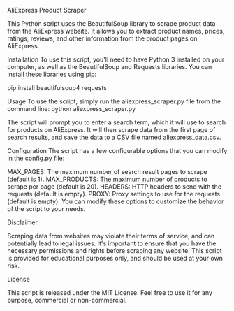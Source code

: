 AliExpress Product Scraper


This Python script uses the BeautifulSoup library to scrape product data from the AliExpress website. It allows you to extract product names, prices, ratings, reviews, and other information from the product pages on AliExpress.

Installation
To use this script, you'll need to have Python 3 installed on your computer, as well as the BeautifulSoup and Requests libraries. You can install these libraries using pip:


pip install beautifulsoup4 requests


Usage
To use the script, simply run the aliexpress_scraper.py file from the command line:
python aliexpress_scraper.py

The script will prompt you to enter a search term, which it will use to search for products on AliExpress. It will then scrape data from the first page of search results, and save the data to a CSV file named aliexpress_data.csv.

Configuration
The script has a few configurable options that you can modify in the config.py file:

MAX_PAGES: The maximum number of search result pages to scrape (default is 1).
MAX_PRODUCTS: The maximum number of products to scrape per page (default is 20).
HEADERS: HTTP headers to send with the requests (default is empty).
PROXY: Proxy settings to use for the requests (default is empty).
You can modify these options to customize the behavior of the script to your needs.

Disclaimer

Scraping data from websites may violate their terms of service, and can potentially lead to legal issues. It's important to ensure that you have the necessary permissions and rights before scraping any website. This script is provided for educational purposes only, and should be used at your own risk.

License

This script is released under the MIT License. Feel free to use it for any purpose, commercial or non-commercial.



